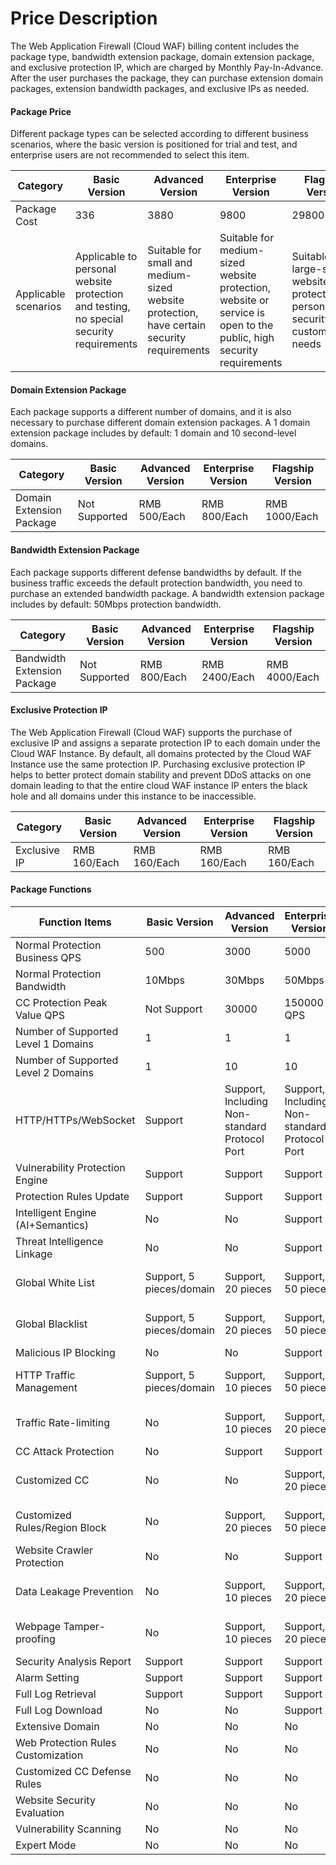 # Price Description

The Web Application Firewall (Cloud WAF) billing content includes the package type, bandwidth extension package, domain extension package, and exclusive protection IP, which are charged by Monthly Pay-In-Advance. After the user purchases the package, they can purchase extension domain packages, extension bandwidth packages, and exclusive IPs as needed.

#### Package Price

Different package types can be selected according to different business scenarios, where the basic version is positioned for trial and test, and enterprise users are not recommended to select this item.

| Category      | Basic Version                                 | Advanced Version                           | Enterprise Version                                               | Flagship Version                                     |
| --------- | -------------------------------------- | -------------------------------- | ---------------------------------------------------- | ------------------------------------------ |
| Package Cost  | 336                                    | 3880                             | 9800                                                 | 29800                                      |
| Applicable scenarios | Applicable to personal website protection and testing, no special security requirements | Suitable for small and medium-sized website protection, have certain security requirements | Suitable for medium-sized website protection, website or service is open to the public, high security requirements | Suitable for large-scale website protection, or personalized security customization needs |

#### Domain Extension Package

Each package supports a different number of domains, and it is also necessary to purchase different domain extension packages. A 1 domain extension package includes by default: 1 domain and 10 second-level domains.

| Category       | Basic Version | Advanced Version   | Enterprise Version   | Flagship Version    |
| ---------- | ------ | -------- | -------- | --------- |
| Domain Extension Package | Not Supported | RMB 500/Each | RMB 800/Each | RMB 1000/Each |

#### Bandwidth Extension Package

Each package supports different defense bandwidths by default. If the business traffic exceeds the default protection bandwidth, you need to purchase an extended bandwidth package. A bandwidth extension package includes by default: 50Mbps protection bandwidth.

| Category       | Basic Version | Advanced Version   | Enterprise Version    | Flagship Version    |
| ---------- | ------ | -------- | --------- | --------- |
| Bandwidth Extension Package | Not Supported | RMB 800/Each | RMB 2400/Each | RMB 4000/Each |

#### Exclusive Protection IP

The Web Application Firewall (Cloud WAF) supports the purchase of exclusive IP and assigns a separate protection IP to each domain under the Cloud WAF Instance. By default, all domains protected by the Cloud WAF Instance use the same protection IP. Purchasing exclusive protection IP helps to better protect domain stability and prevent DDoS attacks on one domain leading to that the entire cloud WAF instance IP enters the black hole and all domains under this instance to be inaccessible.

| Category   | Basic Version   | Advanced Version   | Enterprise Version   | Flagship Version   |
| ------ | -------- | -------- | -------- | -------- |
| Exclusive IP | RMB 160/Each | RMB 160/Each | RMB 160/Each | RMB 160/Each |

####  Package Functions

| Function Items               | Basic Version         | Advanced Version               | Enterprise Version               | Flagship Version               |
| -------------------- | -------------- | -------------------- | -------------------- | -------------------- |
| Normal Protection Business QPS      | 500            | 3000                 | 5000                 | 10000                |
| Normal Protection Bandwidth         | 10Mbps         | 30Mbps               | 50Mbps               | 100Mbps              |
| CC Protection Peak Value QPS       | Not Support         | 30000                | 150000   QPS         | 500000   QPS         |
| Number of Supported Level 1 Domains     | 1              | 1                    | 1                    | 2                    |
| Number of Supported Level 2 Domains     | 1              | 10                   | 10                   | 20                   |
| HTTP/HTTPs/WebSocket | Support           | Support, Including Non-standard Protocol Port | Support, Including Non-standard Protocol Port | Support, Including Non-standard Protocol Port |
| Vulnerability Protection Engine         | Support           | Support                 | Support                 | Support                 |
| Protection Rules Update         | Support           | Support                 | Support                 | Support                 |
| Intelligent Engine (AI+Semantics)  | No             | No                   | Support                 | Support                 |
| Threat Intelligence Linkage         | No             | No                   | Support                 | Support                 |
| Global White List           | Support, 5 pieces/domain | Support, 20 pieces           | Support, 50 pieces           | Support, 50 pieces           |
| Global Blacklist           | Support, 5 pieces/domain | Support, 20 pieces           | Support, 50 pieces           | Support, 50 pieces           |
| Malicious IP Blocking           | No             | No                   | Support                 | Support                 |
| HTTP Traffic Management         | Support, 5 pieces/domain | Support, 10 pieces           | Support, 50 pieces           | Support, 50 pieces           |
| Traffic Rate-limiting             | No             | Support, 10 pieces           | Support, 20 pieces           | Support, 20 pieces           |
| CC Attack Protection           | No             | Support                 | Support                 | Support                 |
| Customized CC             | No             | No                   | Support, 20 pieces           | Support, 50 pieces           |
| Customized Rules/Region Block  | No             | Support, 20 pieces           | Support, 50 pieces           | Support, 50 pieces           |
| Website Crawler Protection         | No             | No                   | Support                 | Support                 |
| Data Leakage Prevention           | No             | Support, 10 pieces           | Support, 20 pieces           | Support, 50 pieces           |
| Webpage Tamper-proofing           | No             | Support, 10 pieces           | Support, 20 pieces           | Support, 50 pieces           |
| Security Analysis Report         | Support           | Support                 | Support                 | Support                 |
| Alarm Setting             | Support           | Support                 | Support                 | Support                 |
| Full Log Retrieval         | Support           | Support                 | Support                 | Support                 |
| Full Log Download         | No             | No                   | Support                 | Support                 |
| Extensive Domain               | No             | No                   | No                   | Support                 |
| Web Protection Rules Customization      | No             | No                   | No                   | Support                 |
| Customized CC Defense Rules       | No             | No                   | No                   | Support                 |
| Website Security Evaluation         | No             | No                   | No                   | Support                 |
| Vulnerability Scanning             | No             | No                   | No                   | Support                 |
| Expert Mode            | No             | No                   | No                   | Support                 |
